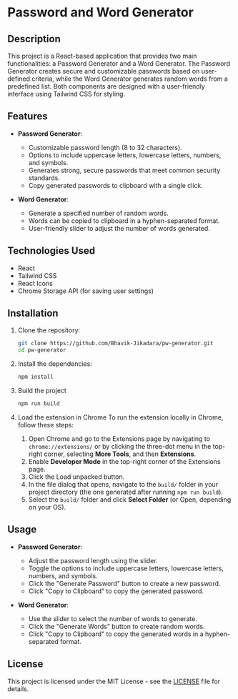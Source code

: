 # Password and Word Generator

## Description

This project is a React-based application that provides two main functionalities: a Password Generator and a Word Generator. The Password Generator creates secure and customizable passwords based on user-defined criteria, while the Word Generator generates random words from a predefined list. Both components are designed with a user-friendly interface using Tailwind CSS for styling.

## Features

- **Password Generator**:

  - Customizable password length (8 to 32 characters).
  - Options to include uppercase letters, lowercase letters, numbers, and symbols.
  - Generates strong, secure passwords that meet common security standards.
  - Copy generated passwords to clipboard with a single click.

- **Word Generator**:
  - Generate a specified number of random words.
  - Words can be copied to clipboard in a hyphen-separated format.
  - User-friendly slider to adjust the number of words generated.

## Technologies Used

- React
- Tailwind CSS
- React Icons
- Chrome Storage API (for saving user settings)

## Installation

1. Clone the repository:

   ```bash
   git clone https://github.com/Bhavik-Jikadara/pw-generator.git
   cd pw-generator
   ```

2. Install the dependencies:

   ```bash
   npm install
   ```

3. Build the project

   ```bash
   npm run build
   ```

4. Load the extension in Chrome
   To run the extension locally in Chrome, follow these steps:

   1. Open Chrome and go to the Extensions page by navigating to `chrome://extensions/` or by clicking the three-dot menu in the top-right corner, selecting **More Tools**, and then **Extensions**.
   2. Enable **Developer Mode** in the top-right corner of the Extensions page.
   3. Click the Load unpacked button.
   4. In the file dialog that opens, navigate to the `build/` folder in your project directory (the one generated after running `npm run build`).
   5. Select the `build/` folder and click **Select Folder** (or Open, depending on your OS).

## Usage

- **Password Generator**:

  - Adjust the password length using the slider.
  - Toggle the options to include uppercase letters, lowercase letters, numbers, and symbols.
  - Click the "Generate Password" button to create a new password.
  - Click "Copy to Clipboard" to copy the generated password.

- **Word Generator**:
  - Use the slider to select the number of words to generate.
  - Click the "Generate Words" button to create random words.
  - Click "Copy to Clipboard" to copy the generated words in a hyphen-separated format.

## License

This project is licensed under the MIT License - see the [LICENSE](LICENSE) file for details.
